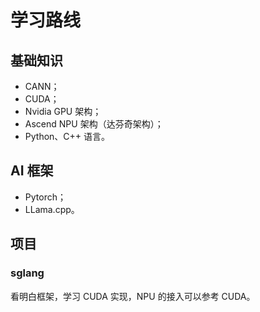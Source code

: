 # 学习路线

## 基础知识

- CANN；
- CUDA；
- Nvidia GPU 架构；
- Ascend NPU 架构（达芬奇架构）；
- Python、C++ 语言。

## AI 框架

- Pytorch；
- LLama.cpp。

## 项目

### sglang

看明白框架，学习 CUDA 实现，NPU 的接入可以参考 CUDA。